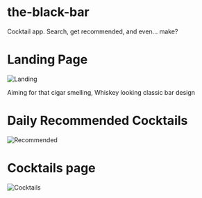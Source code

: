 # the-black-bar
Cocktail app. Search, get recommended, and even... make?

<h1> Landing Page </h1>

![Landing](https://github.com/shoeslace911/the-black-bar/assets/98511262/9ad3cb64-cd9b-4639-b3eb-da7e31095ece)

<p>Aiming for that cigar smelling, Whiskey looking classic bar design</p>

<h1>Daily Recommended Cocktails</h1>

![Recommended](https://github.com/shoeslace911/the-black-bar/assets/98511262/4d2f979c-f113-442f-8ba6-e73077a12d1e)

<h1>Cocktails page</h1>

![Cocktails](https://github.com/shoeslace911/the-black-bar/assets/98511262/e99a407c-5c8b-481f-8a4c-b402b2b82a3d)

